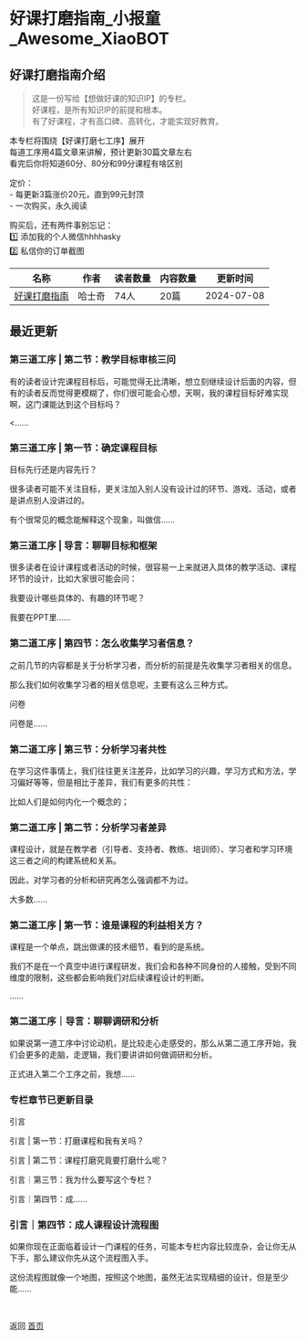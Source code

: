 # 好课打磨指南_小报童_Awesome_XiaoBOT

## 好课打磨指南介绍
> 这是一份写给【想做好课的知识IP】的专栏。    
好课程，是所有知识IP的前提和根本。    
有了好课程，才有高口碑、高转化，才能实现好教育。    
    
本专栏将围绕【好课打磨七工序】展开    
每道工序用4篇文章来讲解，预计更新30篇文章左右    
看完后你将知道60分、80分和99分课程有啥区别    
    
定价：    
\- 每更新3篇涨价20元，直到99元封顶    
\- 一次购买，永久阅读    
    
购买后，还有两件事别忘记：    
1️⃣ 添加我的个人微信hhhhasky    
2️⃣ 私信你的订单截图  
  


|名称|作者|读者数量|内容数量|更新时间|
|---|---|---|---|---|
|[好课打磨指南](https://xiaobot.net/p/hasky_ZSBX?refer=0b133df9-27dc-423b-8101-639049001c13)|哈士奇|74人|20篇|2024-07-08|

## 最近更新
### 第三道工序 | 第二节：教学目标审核三问

有的读者设计完课程目标后，可能觉得无比清晰，想立刻继续设计后面的内容，但有的读者反而觉得更模糊了，你们很可能会心想，天啊，我的课程目标好难实现啊，这门课能达到这个目标吗？

<......

### 第三道工序 | 第一节：确定课程目标

目标先行还是内容先行？

很多读者可能不关注目标，更关注加入别人没有设计过的环节、游戏、活动，或者是讲点别人没讲过的。

有个很常见的概念能解释这个现象，叫做信......

### 第三道工序 | 导言：聊聊目标和框架

很多读者在设计课程或者活动的时候，很容易一上来就进入具体的教学活动、课程环节的设计，比如大家很可能会问：

我要设计哪些具体的、有趣的环节呢？

我要在PPT里......

### 第二道工序 | 第四节：怎么收集学习者信息？

之前几节的内容都是关于分析学习者，而分析的前提是先收集学习者相关的信息。

那么我们如何收集学习者的相关信息呢，主要有这么三种方式。

问卷

问卷是......

### 第二道工序 | 第三节：分析学习者共性

在学习这件事情上，我们往往更关注差异，比如学习的兴趣，学习方式和方法，学习偏好等等，但是相比于差异，我们有更多的共性：

比如人们是如何内化一个概念的；

### 第二道工序 | 第二节：分析学习者差异

课程设计，就是在教学者（引导者、支持者、教练、培训师）、学习者和学习环境这三者之间的构建系统和关系。

因此，对学习者的分析和研究再怎么强调都不为过。

大多数......

### 第二道工序 | 第一节：谁是课程的利益相关方？

课程是一个单点，跳出做课的技术细节，看到的是系统。

我们不是在一个真空中进行课程研发，我们会和各种不同身份的人接触，受到不同维度的限制，这些都会影响我们对后续课程设计的判断。

......

### 第二道工序｜导言：聊聊调研和分析

如果说第一道工序中讨论动机，是比较走心走感受的，那么从第二道工序开始，我们会更多的走脑，走逻辑，我们要讲讲如何做调研和分析。

正式进入第二个工序之前，我想......

### 专栏章节已更新目录

引言

引言 | 第一节：打磨课程和我有关吗？

引言 | 第二节：课程打磨究竟要打磨什么呢？

引言｜第三节：我为什么要写这个专栏？

引言｜第四节：成......

### 引言｜第四节：成人课程设计流程图

如果你现在正面临着设计一门课程的任务，可能本专栏内容比较庞杂，会让你无从下手，那么建议你先从这个流程图入手。

这份流程图就像一个地图，按照这个地图，虽然无法实现精细的设计，但是至少能......


<a href="https://github.com/Reno9527/awesome-xiaobot" style="color: white; text-decoration: none;">awesome-xiaobot</a>

返回 [首页](../README.md)
